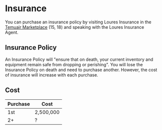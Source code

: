 # Insurance

You can purchase an insurance policy by visiting Loures Insurance in the [Temuair Marketplace](../marketplace) (15, 18) and speaking with the Loures Insurance Agent.

## Insurance Policy

An Insurance Policy will "ensure that on death, your current inventory and equipment remain safe from dropping or perishing". You will lose the Insurance Policy on death and need to purchase another. However, the cost of insurance will increase with each purchase.

## Cost

| Purchase | Cost |
| - | - |
| 1st | 2,500,000 |
| 2+ | ? |

